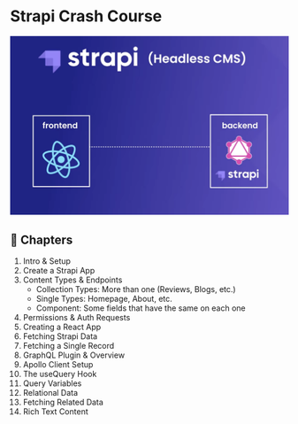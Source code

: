 # Strapi Crash Course

![Course Introduction](./images/course-intro.png)

## 📖 Chapters

1. Intro & Setup
1. Create a Strapi App
1. Content Types & Endpoints
   - Collection Types: More than one (Reviews, Blogs, etc.)
   - Single Types: Homepage, About, etc.
   - Component: Some fields that have the same on each one
1. Permissions & Auth Requests
1. Creating a React App
1. Fetching Strapi Data
1. Fetching a Single Record
1. GraphQL Plugin & Overview
1. Apollo Client Setup
1. The useQuery Hook
1. Query Variables
1. Relational Data
1. Fetching Related Data
1. Rich Text Content
